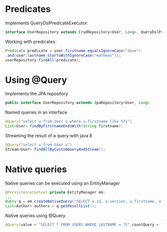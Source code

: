 # Predicates

Implements QueryDslPredicateExecutor:
```Java
interface UserRepository extends CrudRepository<User, Long>, QueryDslPredicateExecutor<User>
```

Working with predicates:
```Java
Predicate predicate = user.firstname.equalsIgnoreCase("dave")
.and(user.lastname.startsWithIgnoreCase("mathews"));
userRepository.findAll(predicate);
```

# Using @Query

Implements the JPA repository
```Java
public interface UserRepository extends JpaRepository<User, Long>
```

Named queries in an interface
```Java
@Query("select u from User u where u.firstname like %?1")
List<User> findByFirstnameEndsWith(String firstname);
```

Streaming the result of a query with java 8
```Java
@Query("select u from User u")
Stream<User> findAllByCustomQueryAndStream();
```

# Native queries

Native queries can be executed using an EntityManager
```Java
@PersistenceContext private EntityManager em;
...
Query q = em.createNativeQuery("SELECT a.id, a.version, a.firstname, a.lastname FROM Author a", Author.class);
List<Author> authors = q.getResultList();
```

Native queries using @Query
```Java
@Query(value = "SELECT * FROM USERS WHERE LASTNAME = ?1",countQuery = "SELECT count(*) FROM USERS WHERE LASTNAME = ?1",nativeQuery = true)Page<User> findByLastname(String lastname, Pageable pageable);
```
